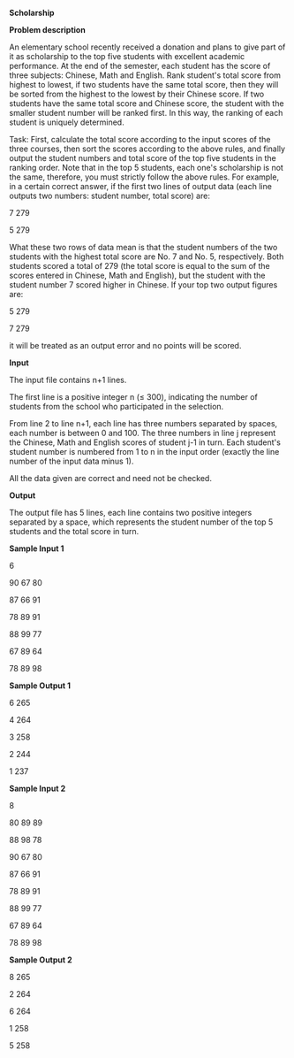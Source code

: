 **Scholarship**

**Problem description**

An elementary school recently received a donation and plans to give part of it as scholarship to the top five students with excellent academic performance. At the end of the semester, each student has the score of three subjects: Chinese, Math and English. Rank student's total score from highest to lowest, if two students have the same total score, then they will be sorted from the highest to the lowest by their Chinese score. If two students have the same total score and Chinese score, the student with the smaller student number will be ranked first. In this way, the ranking of each student is uniquely determined.

Task: First, calculate the total score according to the input scores of the three courses, then sort the scores according to the above rules, and finally output the student numbers and total score of the top five students in the ranking order. Note that in the top 5 students, each one's scholarship is not the same, therefore, you must strictly follow the above rules. For example, in a certain correct answer, if the first two lines of output data (each line outputs two numbers: student number, total score) are:

7 279

5 279

What these two rows of data mean is that the student numbers of the two students with the highest total score are No. 7 and No. 5, respectively. Both students scored a total of 279 (the total score is equal to the sum of the scores entered in Chinese, Math and English), but the student with the student number 7 scored higher in Chinese. If your top two output figures are:

5 279

7 279

it will be treated as an output error and no points will be scored.

**Input**

The input file contains n+1 lines.

The first line is a positive integer n (≤ 300), indicating the number of students from the school who participated in the selection.

From line 2 to line n+1, each line has three numbers separated by spaces, each number is between 0 and 100. The three numbers in line j represent the Chinese, Math and English scores of student j-1 in turn. Each student's student number is numbered from 1 to n in the input order (exactly the line number of the input data minus 1).

All the data given are correct and need not be checked.

**Output**

The output file has 5 lines, each line contains two positive integers separated by a space, which represents the student number of the top 5 students and the total score in turn.

**Sample Input 1**

6

90 67 80

87 66 91

78 89 91

88 99 77

67 89 64

78 89 98

**Sample Output 1**

6 265

4 264

3 258

2 244

1 237

**Sample Input 2**

8

80 89 89

88 98 78

90 67 80

87 66 91

78 89 91

88 99 77

67 89 64

78 89 98

**Sample Output 2**

8 265

2 264

6 264

1 258

5 258
